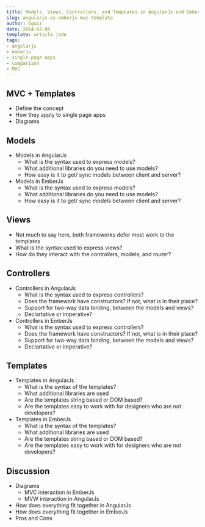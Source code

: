 ```yaml
---
title: Models, Views, Controllers, and Templates in AngularJs and EmberJs
slug: angularjs-vs-emberjs-mvc-template
author: bguiz
date: 2014-03-08
template: article.jade
tags:
- angularjs
- emberjs
- single-page-apps
- comparison
- MVC
---
```


## MVC + Templates

- Define the concept
- How they apply to single page apps
- Diagrams

## Models

- Models in AngularJs
	- What is the syntax used to express models?
	- What additional libraries do you need to use models?
	- How easy is it to get/ sync models between client and server?
- Models in EmberJs
	- What is the syntax used to express models?
	- What additional libraries do you need to use models?
	- How easy is it to get/ sync models between client and server?

## Views

- Not much to say here, both frameworks defer most work to the templates
- What is the syntax used to express views?
- How do they interact with the controllers, models, and router?

## Controllers

- Controllers in AngularJs	
	- What is the syntax used to express controllers?
	- Does the framework have constructors? If not, what is in their place?
	- Support for two-way data binding, between the models and views?
	- Declartative or imperative?
- Controllers in EmberJs	
	- What is the syntax used to express controllers?
	- Does the framework have constructors? If not, what is in their place?
	- Support for two-way data binding, between the models and views?
	- Declartative or imperative?

## Templates

- Templates in AngularJs	
	- What is the syntax of the templates?
	- What additional libraries are used
	- Are the templates string based or DOM based?
	- Are the templates easy to work with for designers who are not developers?
- Templates in EmberJs	
	- What is the syntax of the templates?
	- What additional libraries are used
	- Are the templates string based or DOM based?
	- Are the templates easy to work with for designers who are not developers?

## Discussion

- Diagrams
	- MVC interaction in EmberJs
	- MVW interaction in AngularJs
- How does everything fit together in AngularJs
- How does everything fit together in EmberJs
- Pros and Cons
